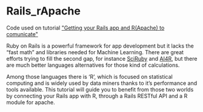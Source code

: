 # Rails_rApache
Code used on tutorial <a href="http://raphaottoni.com/?p=180"> "Getting your Rails app and R(Apache) to comunicate"</a>

Ruby on Rails is a powerful framework for app development but it lacks the “fast math” and libraries needed for Machine Learning. There are great efforts trying to fill the second gap, for instance <a href="http://sciruby.com/">SciRuby</a>  and <a href="http://www.ai4r.org/" >AI4R</a>,  but there are much better languages alternatives for those kind of calculations.

Among those languages there is ‘R’, which is focused on statistical computing and is widely used by data miners thanks to it’s performance and tools available. This tutorial will guide you to benefit from those two worlds by connecting your Rails app with R, through a Rails RESTful API and a R module for apache.
